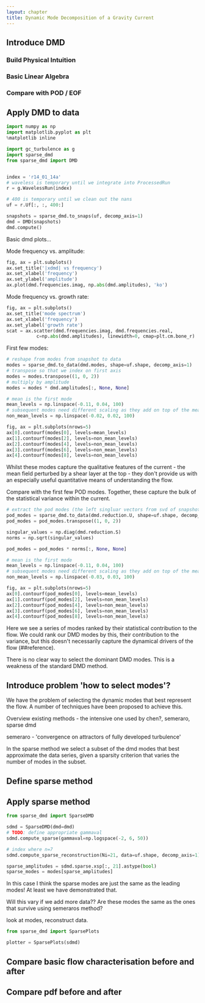 ```yaml
---
layout: chapter
title: Dynamic Mode Decomposition of a Gravity Current
---
```


## Introduce DMD

### Build Physical Intuition

### Basic Linear Algebra

### Compare with POD / EOF


## Apply DMD to data

```python
import numpy as np
import matplotlib.pyplot as plt
%matplotlib inline

import gc_turbulence as g
import sparse_dmd
from sparse_dmd import DMD


index = 'r14_01_14a'
# waveless is temporary until we integrate into ProcessedRun
r = g.WavelessRun(index)

# 400 is temporary until we clean out the nans
uf = r.Uf[:, :, 400:]

snapshots = sparse_dmd.to_snaps(uf, decomp_axis=1)
dmd = DMD(snapshots)
dmd.compute()
```

Basic dmd plots...

Mode frequency vs. amplitude:

```python
fig, ax = plt.subplots()
ax.set_title('|xdmd| vs frequency')
ax.set_xlabel('frequency')
ax.set_ylabel('amplitude')
ax.plot(dmd.frequencies.imag, np.abs(dmd.amplitudes), 'ko')
```

Mode frequency vs. growth rate:

```python
fig, ax = plt.subplots()
ax.set_title('mode spectrum')
ax.set_xlabel('frequency')
ax.set_ylabel('growth rate')
scat = ax.scatter(dmd.frequencies.imag, dmd.frequencies.real,
           c=np.abs(dmd.amplitudes), linewidth=0, cmap=plt.cm.bone_r)
```

First few modes:

```python
# reshape from modes from snapshot to data
modes = sparse_dmd.to_data(dmd.modes, shape=uf.shape, decomp_axis=1)
# transpose so that we index on first axis
modes = modes.transpose((1, 0, 2))
# multiply by amplitude
modes = modes * dmd.amplitudes[:, None, None]
```

```python
# mean is the first mode
mean_levels = np.linspace(-0.11, 0.04, 100)
# subsequent modes need different scaling as they add on top of the mean
non_mean_levels = np.linspace(-0.02, 0.02, 100)

fig, ax = plt.subplots(nrows=5)
ax[0].contourf(modes[0], levels=mean_levels)
ax[1].contourf(modes[2], levels=non_mean_levels)
ax[2].contourf(modes[4], levels=non_mean_levels)
ax[3].contourf(modes[6], levels=non_mean_levels)
ax[4].contourf(modes[8], levels=non_mean_levels)
```

Whilst these modes capture the qualitative features of the current -
the mean field perturbed by a shear layer at the top - they don't
provide us with an especially useful quantitative means of
understanding the flow.

Compare with the first few POD modes. Together, these capture the
bulk of the statistical variance within the current.

```python
# extract the pod modes (the left singluar vectors from svd of snapshots)
pod_modes = sparse_dmd.to_data(dmd.reduction.U, shape=uf.shape, decomp_axis=1)
pod_modes = pod_modes.transpose((1, 0, 2))

singular_values = np.diag(dmd.reduction.S)
norms = np.sqrt(singular_values)

pod_modes = pod_modes * norms[:, None, None]
```

```python
# mean is the first mode
mean_levels = np.linspace(-0.11, 0.04, 100)
# subsequent modes need different scaling as they add on top of the mean
non_mean_levels = np.linspace(-0.03, 0.03, 100)

fig, ax = plt.subplots(nrows=5)
ax[0].contourf(pod_modes[0], levels=mean_levels)
ax[1].contourf(pod_modes[2], levels=non_mean_levels)
ax[2].contourf(pod_modes[4], levels=non_mean_levels)
ax[3].contourf(pod_modes[6], levels=non_mean_levels)
ax[4].contourf(pod_modes[8], levels=non_mean_levels)
```

Here we see a series of modes ranked by their statistical
contribution to the flow. We could rank our DMD modes by this, their
contribution to the variance, but this doesn't necessarily capture
the dynamical drivers of the flow (##reference).

There is no clear way to select the dominant DMD modes. This is a
weakness of the standard DMD method.


## Introduce problem 'how to select modes'?

We have the problem of selecting the dynamic modes that best
represent the flow. A number of techniques have been proposed to
achieve this.

Overview existing methods - the intensive one used by chen?, semeraro, sparse
dmd

semeraro - 'convergence on attractors of fully developed turbulence'

In the sparse method we select a subset of the dmd modes that best
approximate the data series, given a sparsity criterion that varies
the number of modes in the subset.

## Define sparse method


## Apply sparse method

```python
from sparse_dmd import SparseDMD

sdmd = SparseDMD(dmd=dmd)
# TODO: define appropriate gammaval
sdmd.compute_sparse(gammaval=np.logspace(-2, 6, 50))
```

```python
# index where n=7
sdmd.compute_sparse_reconstruction(Ni=21, data=uf.shape, decomp_axis=1)

sparse_amplitudes = sdmd.sparse.xsp[:, 21].astype(bool)
sparse_modes = modes[sparse_amplitudes]
```

In this case I think the sparse modes are just the same as the
leading modes! At least we have demonstrated that.

Will this vary if we add more data?? Are these modes the same as the
ones that survive using semeraros method?

look at modes, reconstruct data.

```python
from sparse_dmd import SparsePlots

plotter = SparsePlots(sdmd)
```


## Compare basic flow characterisation before and after

## Compare pdf before and after


